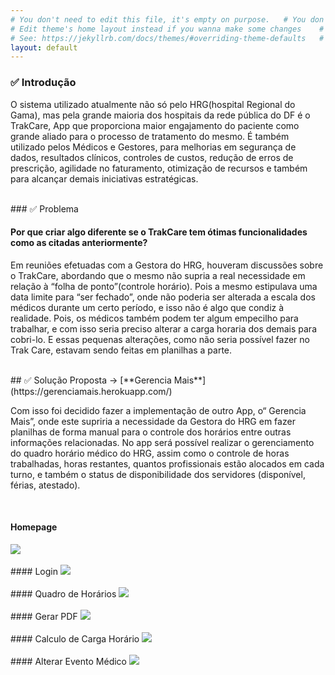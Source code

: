 ```yaml
---
# You don't need to edit this file, it's empty on purpose.	 # You don't need to edit this file, it's empty on purpose.
# Edit theme's home layout instead if you wanna make some changes	 # Edit theme's home layout instead if you wanna make some changes
# See: https://jekyllrb.com/docs/themes/#overriding-theme-defaults	 # See: https://jekyllrb.com/docs/themes/#overriding-theme-defaults
layout: default
---
```

### ✅ Introdução

O sistema utilizado atualmente não só pelo HRG(hospital Regional do Gama), mas pela grande maioria dos hospitais da rede pública do DF é o TrakCare, App que proporciona maior engajamento do paciente como grande aliado para o processo de tratamento do mesmo. É também utilizado pelos Médicos e Gestores, para melhorias em segurança de dados, resultados clínicos, controles de custos, redução de erros de prescrição, agilidade no faturamento, otimização de recursos e também para alcançar demais iniciativas estratégicas.

<br>
### ✅ Problema

#### Por que criar algo diferente se o TrakCare tem ótimas funcionalidades como as citadas anteriormente?

Em reuniões efetuadas com a Gestora do HRG, houveram discussões sobre o TrakCare, abordando que o mesmo não supria a real necessidade em relação à “folha de ponto”(controle horário). Pois a mesmo estipulava uma data limite para “ser fechado”, onde não poderia ser alterada a escala dos médicos durante um certo período, e isso não é algo que condiz à realidade. Pois, os médicos também podem ter algum empecilho para trabalhar, e com isso seria preciso alterar a carga horaria dos demais para cobri-lo. E essas pequenas alterações, como não seria possível fazer no Trak Care, estavam sendo feitas em planilhas a parte.

<br>
## ✅ Solução Proposta -> [**Gerencia Mais**](https://gerenciamais.herokuapp.com/)

Com isso foi decidido fazer a implementação de outro App, o“ Gerencia Mais”, onde este supriria a necessidade da Gestora do HRG em fazer planilhas de forma manual para o controle dos horários entre outras informações relacionadas. No app será possível realizar o gerenciamento do quadro horário médico do HRG, assim como o controle de horas trabalhadas, horas restantes, quantos profissionais estão alocados em cada turno, e também o status de disponibilidade dos servidores (disponível, férias, atestado).

<br>

#### Homepage
<img src="https://i.imgur.com/4lafQNM.png">
<br>
<br>
#### Login
<img src=https://i.imgur.com/4E0i6uC.png">
<br>
<br>
#### Quadro de Horários
<img src="https://i.imgur.com/olGOtF8.png">
<br>
<br>
#### Gerar PDF
<img src="https://i.imgur.com/agaqcz0.png">
<br>
<br>
#### Calculo de Carga Horário
<img src="https://i.imgur.com/86EOmdd.png">
<br>
<br>
#### Alterar Evento Médico
<img src="https://i.imgur.com/I1vC41v.png">
<br>
<br>
